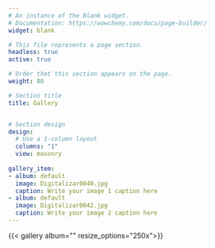 ```yaml
---
# An instance of the Blank widget.
# Documentation: https://wowchemy.com/docs/page-builder/
widget: blank

# This file represents a page section.
headless: true
active: true

# Order that this section appears on the page.
weight: 80

# Section title
title: Gallery


# Section design
design:
  # Use a 1-column layout
  columns: "1"
  view: masonry
  
gallery_item:
- album: default
  image: Digitalizar0040.jpg
  caption: Write your image 1 caption here
- album: default
  image: Digitalizar0042.jpg
  caption: Write your image 2 caption here
---
```



{{< gallery album="<default>" resize_options="250x">}}
